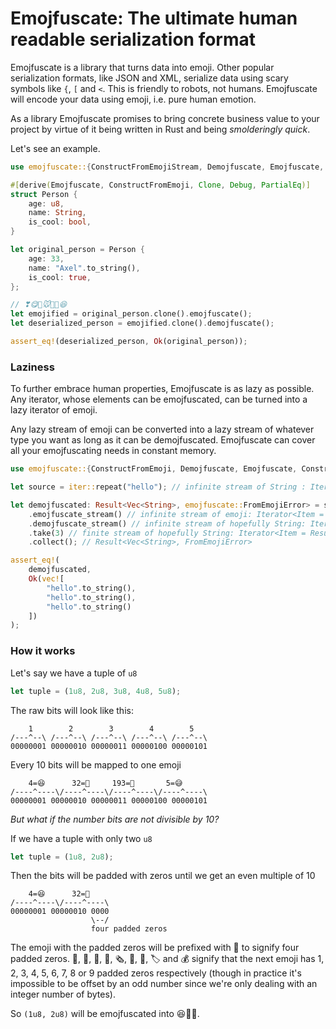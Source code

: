 # Emojfuscate: The ultimate human readable serialization format

Emojfuscate is a library that turns data into emoji. Other popular
serialization formats, like JSON and XML, serialize data using scary symbols
like `{`, `[` and `<`. This is friendly to robots, not humans. Emojfuscate will
encode your data using emoji, i.e. pure human emotion.

As a library Emojfuscate promises to bring concrete business value to your
project by virtue of it being written in Rust and being _smolderingly quick_.

Let's see an example.

```rust
use emojfuscate::{ConstructFromEmojiStream, Demojfuscate, Emojfuscate, FromEmojiError};

#[derive(Emojfuscate, ConstructFromEmoji, Clone, Debug, PartialEq)]
struct Person {
    age: u8,
    name: String,
    is_cool: bool,
}

let original_person = Person {
    age: 33,
    name: "Axel".to_string(),
    is_cool: true,
};

// ❣😋🥫🐭💴📜😆
let emojified = original_person.clone().emojfuscate();
let deserialized_person = emojified.clone().demojfuscate();

assert_eq!(deserialized_person, Ok(original_person));
```

### Laziness

To further embrace human properties, Emojfuscate is as lazy as
possible. Any iterator, whose elements can be emojfuscated, can be turned into
a lazy iterator of emoji.

Any lazy stream of emoji can be converted into a lazy stream of whatever type
you want as long as it can be demojfuscated. Emojfuscate can cover all your
emojfuscating needs in constant memory.

```rust
use emojfuscate::{ConstructFromEmoji, Demojfuscate, Emojfuscate, ConstructFromEmojiStream};

let source = iter::repeat("hello"); // infinite stream of String : Iterator<Item = String>

let demojfuscated: Result<Vec<String>, emojfuscate::FromEmojiError> = source
    .emojfuscate_stream() // infinite stream of emoji: Iterator<Item = char>
    .demojfuscate_stream() // infinite stream of hopefully String: Iterator<Item = Result<String, FromEmojiError>>
    .take(3) // finite stream of hopefully String: Iterator<Item = Result<String, FromEmojiError>>
    .collect(); // Result<Vec<String>, FromEmojiError>

assert_eq!(
    demojfuscated,
    Ok(vec![
        "hello".to_string(),
        "hello".to_string(),
        "hello".to_string()
    ])
);
```

### How it works

Let's say we have a tuple of `u8`
```rust
let tuple = (1u8, 2u8, 3u8, 4u8, 5u8);
```

The raw bits will look like this:
```
    1        2        3        4        5
/---^--\ /---^--\ /---^--\ /---^--\ /---^--\
00000001 00000010 00000011 00000100 00000101
```

Every 10 bits will be mapped to one emoji
```
    4=😆      32=🫣     193=👏       5=😅
/----^----\/----^----\/----^----\/----^----\
00000001 00000010 00000011 00000100 00000101
```

_But what if the number bits are not divisible by 10?_

If we have a tuple with only two `u8`
```rust
let tuple = (1u8, 2u8);
```

Then the bits will be padded with zeros until we get an even multiple of 10
```
    4=😆      32=🫣
/----^----\/----^----\
00000001 00000010 0000
                  \--/
                  four padded zeros
```

The emoji with the padded zeros will be prefixed with 📰 to signify four padded zeros.
📃, 📜, 📄, 📰, 🗞, 📑, 🔖, 🏷 and 💰 signify that the next emoji has 1, 2, 3,
4, 5, 6, 7, 8 or 9 padded zeros respectively (though in practice it's
impossible to be offset by an odd number since we're only dealing with an
integer number of bytes).

So `(1u8, 2u8)` will be emojfuscated into 😆📰🫣.

